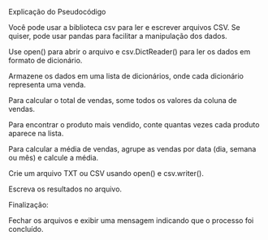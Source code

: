 Explicação do Pseudocódigo
<!-- Importar bibliotecas: -->

Você pode usar a biblioteca csv para ler e escrever arquivos CSV.
Se quiser, pode usar pandas para facilitar a manipulação dos dados.

<!-- Ler o arquivo CSV: -->

Use open() para abrir o arquivo e csv.DictReader() para ler os dados em formato de dicionário.

Armazene os dados em uma lista de dicionários, onde cada dicionário representa uma venda.

<!-- Processar os dados: -->

Para calcular o total de vendas, some todos os valores da coluna de vendas.

Para encontrar o produto mais vendido, conte quantas vezes cada produto aparece na lista.

Para calcular a média de vendas, agrupe as vendas por data (dia, semana ou mês) e calcule a média.

<!-- Gerar relatório: -->

Crie um arquivo TXT ou CSV usando open() e csv.writer().

Escreva os resultados no arquivo.

Finalização:

Fechar os arquivos e exibir uma mensagem indicando que o processo foi concluído.